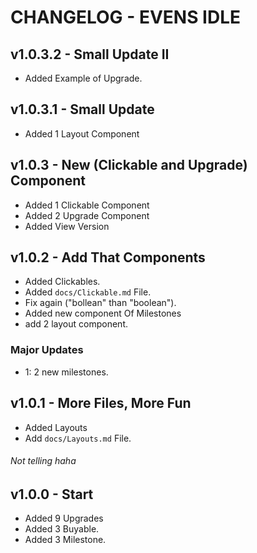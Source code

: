 # CHANGELOG - EVENS IDLE

## v1.0.3.2 - Small Update II

- Added Example of Upgrade.

## v1.0.3.1 - Small Update

- Added 1 Layout Component

## v1.0.3 - New (Clickable and Upgrade) Component

- Added 1 Clickable Component
- Added 2 Upgrade Component
- Added View Version

## v1.0.2 - Add That Components

- Added Clickables.
- Added `docs/Clickable.md` File.
- Fix again ("bollean" than "boolean").
- Added new component Of Milestones
- add 2 layout component.

### Major Updates

- 1: 2 new milestones.

## v1.0.1 - More Files, More Fun

- Added Layouts
- Add `docs/Layouts.md` File.

###### Not telling haha

## v1.0.0 - Start

- Added 9 Upgrades
- Added 3 Buyable.
- Added 3 Milestone.
